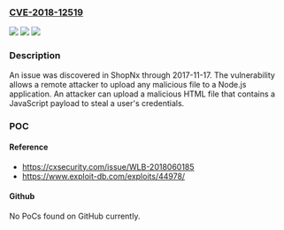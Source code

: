 ### [CVE-2018-12519](https://cve.mitre.org/cgi-bin/cvename.cgi?name=CVE-2018-12519)
![](https://img.shields.io/static/v1?label=Product&message=n%2Fa&color=blue)
![](https://img.shields.io/static/v1?label=Version&message=n%2Fa&color=blue)
![](https://img.shields.io/static/v1?label=Vulnerability&message=n%2Fa&color=brighgreen)

### Description

An issue was discovered in ShopNx through 2017-11-17. The vulnerability allows a remote attacker to upload any malicious file to a Node.js application. An attacker can upload a malicious HTML file that contains a JavaScript payload to steal a user's credentials.

### POC

#### Reference
- https://cxsecurity.com/issue/WLB-2018060185
- https://www.exploit-db.com/exploits/44978/

#### Github
No PoCs found on GitHub currently.

